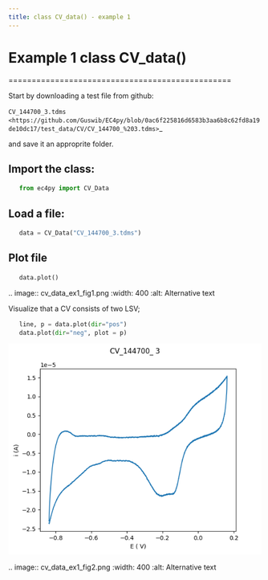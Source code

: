 ```yaml
---
title: class CV_data() - example 1
---
```



# Example 1 class CV_data()
================================================

Start by downloading a test file from github:

`CV_144700_3.tdms <https://github.com/Guswib/EC4py/blob/0ac6f225816d6583b3aa6b8c62fd8a19de10dc17/test_data/CV/CV_144700_%203.tdms>`_

and save it an approprite folder.

## Import the class:

```python
   from ec4py import CV_Data
```
## Load a file:



```python
   data = CV_Data("CV_144700_3.tdms")
```


## Plot file

```python
   data.plot()
```

.. image:: cv_data_ex1_fig1.png
  :width: 400
  :alt: Alternative text

Visualize that a CV consists of two LSV;

```python
   line, p = data.plot(dir="pos")
   data.plot(dir="neg", plot = p)
```

![Plot of CV](./cv_data_ex1_fig1.png)

.. image:: cv_data_ex1_fig2.png
  :width: 400
  :alt: Alternative text

